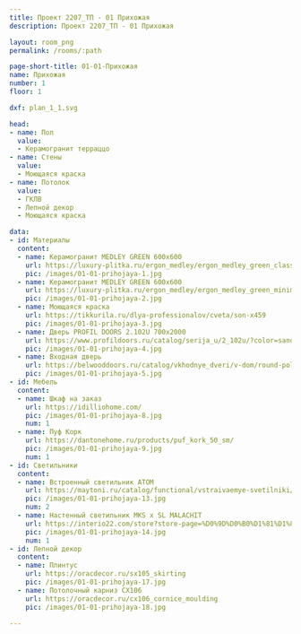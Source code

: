 ```yaml
---
title: Проект 2207_ТП - 01 Прихожая
description: Проект 2207_ТП - 01 Прихожая

layout: room_png
permalink: /rooms/:path

page-short-title: 01-01-Прихожая
name: Прихожая
number: 1
floor: 1

dxf: plan_1_1.svg

head:
- name: Пол
  value:
  - Керамогранит терраццо
- name: Стены
  value:
  - Моющаяся краска
- name: Потолок
  value:
  - ГКЛВ
  - Лепной декор
  - Моющаяся краска

data:
- id: Материалы
  content:
  - name: Керамогранит MEDLEY GREEN 600х600
    url: https://luxury-plitka.ru/ergon_medley/ergon_medley_green_classic_60x60-i184089.html
    pic: /images/01-01-prihojaya-1.jpg
  - name: Керамогранит MEDLEY GREEN 600х600
    url: https://luxury-plitka.ru/ergon_medley/ergon_medley_green_minimal_60x60-i184522.html
    pic: /images/01-01-prihojaya-2.jpg
  - name: Моющаяся краска 
    url: https://tikkurila.ru/dlya-professionalov/cveta/son-x459
    pic: /images/01-01-prihojaya-3.jpg
  - name: Дверь PROFIL DOORS 2.102U 700x2000
    url: https://www.profildoors.ru/catalog/serija_u/2_102u/?color=sand&glass=
    pic: /images/01-01-prihojaya-4.jpg
  - name: Входная дверь
    url: https://belwooddoors.ru/catalog/vkhodnye_dveri/v-dom/round-polotno-glukhoe/#offer38417
    pic: /images/01-01-prihojaya-5.jpg
- id: Мебель
  content:
  - name: Шкаф на заказ
    url: https://idilliohome.com/
    pic: /images/01-01-prihojaya-8.jpg
    num: 1
  - name: Пуф Корк
    url: https://dantonehome.ru/products/puf_kork_50_sm/
    pic: /images/01-01-prihojaya-9.jpg
    num: 1
- id: Светильники
  content:
  - name: Встроенный светильник ATOM
    url: https://maytoni.ru/catalog/functional/vstraivaemye-svetilniki/dl024-2-02w/
    pic: /images/01-01-prihojaya-13.jpg
    num: 2
  - name: Настенный светильник MKS x SL MALACHIT
    url: https://interio22.com/store?store-page=%D0%9D%D0%B0%D1%81%D1%82%D0%B5%D0%BD%D0%BD%D1%8B%D0%B9-%D1%81%D0%B2%D0%B5%D1%82%D0%B8%D0%BB%D1%8C%D0%BD%D0%B8%D0%BA-MKS-x-SL-Malachite-p190330802
    pic: /images/01-01-prihojaya-14.jpg
    num: 1
- id: Лепной декор
  content:
  - name: Плинтус 
    url: https://oracdecor.ru/sx105_skirting
    pic: /images/01-01-prihojaya-17.jpg
  - name: Потолочный карниз CX106
    url: https://oracdecor.ru/cx106_cornice_moulding
    pic: /images/01-01-prihojaya-18.jpg

---
```

